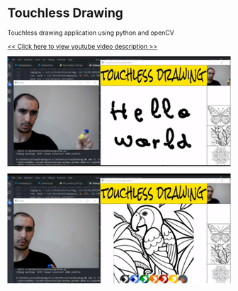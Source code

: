# Touchless Drawing
Touchless drawing application using python and openCV

[<< Click here to view youtube video description >>](https://www.youtube.com/watch?v=AX_0L-vBuds)

[![IMAGE ALT TEXT HERE](ReadmeIMG/Screenshot%2020.png)](https://www.youtube.com/watch?v=AX_0L-vBuds)

[![IMAGE ALT TEXT HERE](ReadmeIMG/Screenshot%2019.png)](https://www.youtube.com/watch?v=AX_0L-vBuds)
